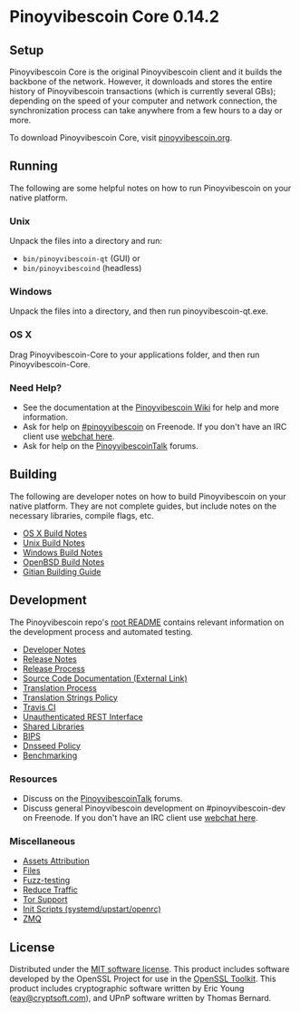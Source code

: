 Pinoyvibescoin Core 0.14.2
=====================

Setup
---------------------
Pinoyvibescoin Core is the original Pinoyvibescoin client and it builds the backbone of the network. However, it downloads and stores the entire history of Pinoyvibescoin transactions (which is currently several GBs); depending on the speed of your computer and network connection, the synchronization process can take anywhere from a few hours to a day or more.

To download Pinoyvibescoin Core, visit [pinoyvibescoin.org](https://pinoyvibescoin.org).

Running
---------------------
The following are some helpful notes on how to run Pinoyvibescoin on your native platform.

### Unix

Unpack the files into a directory and run:

- `bin/pinoyvibescoin-qt` (GUI) or
- `bin/pinoyvibescoind` (headless)

### Windows

Unpack the files into a directory, and then run pinoyvibescoin-qt.exe.

### OS X

Drag Pinoyvibescoin-Core to your applications folder, and then run Pinoyvibescoin-Core.

### Need Help?

* See the documentation at the [Pinoyvibescoin Wiki](https://pinoyvibescoin.info/)
for help and more information.
* Ask for help on [#pinoyvibescoin](http://webchat.freenode.net?channels=pinoyvibescoin) on Freenode. If you don't have an IRC client use [webchat here](http://webchat.freenode.net?channels=pinoyvibescoin).
* Ask for help on the [PinoyvibescoinTalk](https://pinoyvibescointalk.io/) forums.

Building
---------------------
The following are developer notes on how to build Pinoyvibescoin on your native platform. They are not complete guides, but include notes on the necessary libraries, compile flags, etc.

- [OS X Build Notes](build-osx.md)
- [Unix Build Notes](build-unix.md)
- [Windows Build Notes](build-windows.md)
- [OpenBSD Build Notes](build-openbsd.md)
- [Gitian Building Guide](gitian-building.md)

Development
---------------------
The Pinoyvibescoin repo's [root README](/README.md) contains relevant information on the development process and automated testing.

- [Developer Notes](developer-notes.md)
- [Release Notes](release-notes.md)
- [Release Process](release-process.md)
- [Source Code Documentation (External Link)](https://dev.visucore.com/pinoyvibescoin/doxygen/)
- [Translation Process](translation_process.md)
- [Translation Strings Policy](translation_strings_policy.md)
- [Travis CI](travis-ci.md)
- [Unauthenticated REST Interface](REST-interface.md)
- [Shared Libraries](shared-libraries.md)
- [BIPS](bips.md)
- [Dnsseed Policy](dnsseed-policy.md)
- [Benchmarking](benchmarking.md)

### Resources
* Discuss on the [PinoyvibescoinTalk](https://pinoyvibescointalk.io/) forums.
* Discuss general Pinoyvibescoin development on #pinoyvibescoin-dev on Freenode. If you don't have an IRC client use [webchat here](http://webchat.freenode.net/?channels=pinoyvibescoin-dev).

### Miscellaneous
- [Assets Attribution](assets-attribution.md)
- [Files](files.md)
- [Fuzz-testing](fuzzing.md)
- [Reduce Traffic](reduce-traffic.md)
- [Tor Support](tor.md)
- [Init Scripts (systemd/upstart/openrc)](init.md)
- [ZMQ](zmq.md)

License
---------------------
Distributed under the [MIT software license](/COPYING).
This product includes software developed by the OpenSSL Project for use in the [OpenSSL Toolkit](https://www.openssl.org/). This product includes
cryptographic software written by Eric Young ([eay@cryptsoft.com](mailto:eay@cryptsoft.com)), and UPnP software written by Thomas Bernard.
